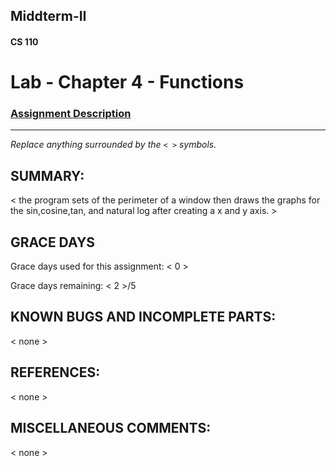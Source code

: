 ## Middterm-II
#### CS 110
# Lab - Chapter 4 - Functions

### [Assignment Description](https://docs.google.com/document/d/1V20D_upUX4MO8YmskKlRB25Yu2pCEv3-h8z4EAfrSno/edit?usp=sharing)

***

_Replace anything surrounded by the `< >` symbols._

## SUMMARY:
 < the program sets of the perimeter of a window then draws the graphs for the sin,cosine,tan, and natural log after creating a x and y axis. >

## GRACE DAYS
Grace days used for this assignment: < 0 >

Grace days remaining: < 2 >/5

## KNOWN BUGS AND INCOMPLETE PARTS:
 < none >

## REFERENCES:
 < none >

## MISCELLANEOUS COMMENTS:
 < none >
